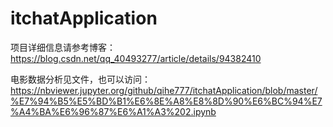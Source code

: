 # itchatApplication 
项目详细信息请参考博客：https://blog.csdn.net/qq_40493277/article/details/94382410 

电影数据分析见文件，也可以访问：https://nbviewer.jupyter.org/github/qihe777/itchatApplication/blob/master/%E7%94%B5%E5%BD%B1%E6%8E%A8%E8%8D%90%E6%BC%94%E7%A4%BA%E6%96%87%E6%A1%A3%202.ipynb
